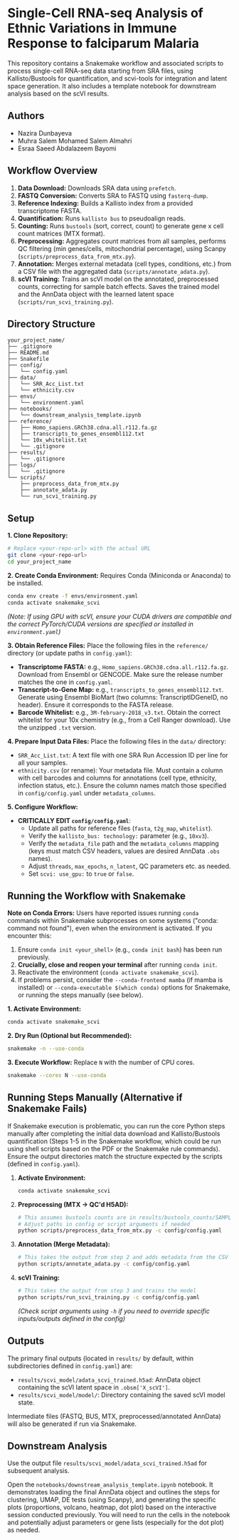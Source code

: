 # Single-Cell RNA-seq Analysis of Ethnic Variations in Immune Response to falciparum Malaria

This repository contains a Snakemake workflow and associated scripts to process single-cell RNA-seq data starting from SRA files, using Kallisto/Bustools for quantification, and scvi-tools for integration and latent space generation. It also includes a template notebook for downstream analysis based on the scVI results.

## Authors

* Nazira Dunbayeva
* Muhra Salem Mohamed Salem Almahri
* Esraa Saeed Abdalazeem Bayomi


## Workflow Overview

1.  **Data Download:** Downloads SRA data using `prefetch`.
2.  **FASTQ Conversion:** Converts SRA to FASTQ using `fasterq-dump`.
3.  **Reference Indexing:** Builds a Kallisto index from a provided transcriptome FASTA.
4.  **Quantification:** Runs `kallisto bus` to pseudoalign reads.
5.  **Counting:** Runs `bustools` (sort, correct, count) to generate gene x cell count matrices (MTX format).
6.  **Preprocessing:** Aggregates count matrices from all samples, performs QC filtering (min genes/cells, mitochondrial percentage), using Scanpy (`scripts/preprocess_data_from_mtx.py`).
7.  **Annotation:** Merges external metadata (cell types, conditions, etc.) from a CSV file with the aggregated data (`scripts/annotate_adata.py`).
8.  **scVI Training:** Trains an scVI model on the annotated, preprocessed counts, correcting for sample batch effects. Saves the trained model and the AnnData object with the learned latent space (`scripts/run_scvi_training.py`).

## Directory Structure

```
your_project_name/
├── .gitignore
├── README.md
├── Snakefile
├── config/
│   └── config.yaml
├── data/
│   └── SRR_Acc_List.txt        
│   └── ethnicity.csv            
├── envs/
│   └── environment.yaml
├── notebooks/
│   └── downstream_analysis_template.ipynb
├── reference/                  
│   ├── Homo_sapiens.GRCh38.cdna.all.r112.fa.gz
│   ├── transcripts_to_genes_ensembl112.txt
│   └── 10x_whitelist.txt
│   └── .gitignore
├── results/                     
│   └── .gitignore
├── logs/                        
│   └── .gitignore
└── scripts/
    ├── preprocess_data_from_mtx.py
    ├── annotate_adata.py
    └── run_scvi_training.py
```

## Setup

**1. Clone Repository:**
```bash
# Replace <your-repo-url> with the actual URL
git clone <your-repo-url>
cd your_project_name
```

**2. Create Conda Environment:**
Requires Conda (Miniconda or Anaconda) to be installed.
```bash
conda env create -f envs/environment.yaml
conda activate snakemake_scvi
```
*(Note: If using GPU with scVI, ensure your CUDA drivers are compatible and the correct PyTorch/CUDA versions are specified or installed in `environment.yaml`)*

**3. Obtain Reference Files:**
Place the following files in the `reference/` directory (or update paths in `config.yaml`):
* **Transcriptome FASTA:** e.g., `Homo_sapiens.GRCh38.cdna.all.r112.fa.gz`. Download from Ensembl or GENCODE. Make sure the release number matches the one in `config.yaml`.
* **Transcript-to-Gene Map:** e.g., `transcripts_to_genes_ensembl112.txt`. Generate using Ensembl BioMart (two columns: TranscriptID<TAB>GeneID, no header). Ensure it corresponds to the FASTA release.
* **Barcode Whitelist:** e.g., `3M-february-2018_v3.txt`. Obtain the correct whitelist for your 10x chemistry (e.g., from a Cell Ranger download). Use the unzipped `.txt` version.

**4. Prepare Input Data Files:**
Place the following files in the `data/` directory:
* `SRR_Acc_List.txt`: A text file with one SRA Run Accession ID per line for all your samples.
* `ethnicity.csv` (or rename): Your metadata file. Must contain a column with cell barcodes and columns for annotations (cell type, ethnicity, infection status, etc.). Ensure the column names match those specified in `config/config.yaml` under `metadata_columns`.

**5. Configure Workflow:**
* **CRITICALLY EDIT `config/config.yaml`**:
    * Update all paths for reference files (`fasta`, `t2g_map`, `whitelist`).
    * Verify the `kallisto_bus: technology:` parameter (e.g., `10xv3`).
    * Verify the `metadata_file` path and the `metadata_columns` mapping (keys must match CSV headers, values are desired AnnData `.obs` names).
    * Adjust `threads`, `max_epochs`, `n_latent`, QC parameters etc. as needed.
    * Set `scvi: use_gpu:` to `true` or `false`.

## Running the Workflow with Snakemake

**Note on Conda Errors:** Users have reported issues running `conda` commands within Snakemake subprocesses on some systems ("conda: command not found"), even when the environment is activated. If you encounter this:
1.  Ensure `conda init <your_shell>` (e.g., `conda init bash`) has been run previously.
2.  **Crucially, close and reopen your terminal** after running `conda init`.
3.  Reactivate the environment (`conda activate snakemake_scvi`).
4.  If problems persist, consider the `--conda-frontend mamba` (if mamba is installed) or `--conda-executable $(which conda)` options for Snakemake, or running the steps manually (see below).

**1. Activate Environment:**
```bash
conda activate snakemake_scvi
```

**2. Dry Run (Optional but Recommended):**
```bash
snakemake -n --use-conda
```

**3. Execute Workflow:**
Replace `N` with the number of CPU cores.
```bash
snakemake --cores N --use-conda
```

## Running Steps Manually (Alternative if Snakemake Fails)

If Snakemake execution is problematic, you can run the core Python steps manually after completing the initial data download and Kallisto/Bustools quantification (Steps 1-5 in the Snakemake workflow, which could be run using shell scripts based on the PDF or the Snakemake rule commands). Ensure the output directories match the structure expected by the scripts (defined in `config.yaml`).

1.  **Activate Environment:**
    ```bash
    conda activate snakemake_scvi
    ```
2.  **Preprocessing (MTX -> QC'd H5AD):**
    ```bash
    # This assumes bustools counts are in results/bustools_counts/SAMPLE_ID/
    # Adjust paths in config or script arguments if needed
    python scripts/preprocess_data_from_mtx.py -c config/config.yaml
    ```
3.  **Annotation (Merge Metadata):**
    ```bash
    # This takes the output from step 2 and adds metadata from the CSV
    python scripts/annotate_adata.py -c config/config.yaml
    ```
4.  **scVI Training:**
    ```bash
    # This takes the output from step 3 and trains the model
    python scripts/run_scvi_training.py -c config/config.yaml
    ```
    *(Check script arguments using `-h` if you need to override specific inputs/outputs defined in the config)*

## Outputs

The primary final outputs (located in `results/` by default, within subdirectories defined in `config.yaml`) are:

* `results/scvi_model/adata_scvi_trained.h5ad`: AnnData object containing the scVI latent space in `.obsm['X_scVI']`.
* `results/scvi_model/model/`: Directory containing the saved scVI model state.

Intermediate files (FASTQ, BUS, MTX, preprocessed/annotated AnnData) will also be generated if run via Snakemake.

## Downstream Analysis

Use the output file `results/scvi_model/adata_scvi_trained.h5ad` for subsequent analysis.

Open the `notebooks/downstream_analysis_template.ipynb` notebook. It demonstrates loading the final AnnData object and outlines the steps for clustering, UMAP, DE tests (using Scanpy), and generating the specific plots (proportions, volcano, heatmap, dot plot) based on the interactive session conducted previously. You will need to run the cells in the notebook and potentially adjust parameters or gene lists (especially for the dot plot) as needed.

